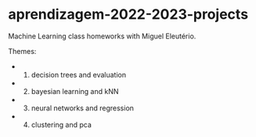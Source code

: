 # aprendizagem-2022-2023-projects

Machine Learning class homeworks with Miguel Eleutério.

Themes:
- 1. decision trees and evaluation
- 2. bayesian learning and kNN
- 3. neural networks and regression
- 4. clustering and pca
